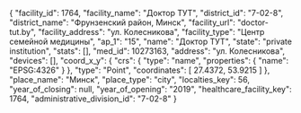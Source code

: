{
    "facility_id": 1764,
    "facility_name": "Доктор ТУТ",
    "district_id": "7-02-8",
    "district_name": "Фрунзенский район, Минск",
    "facility_url": "doctor-tut.by",
    "facility_address": "ул. Колесникова",
    "facility_type": "Центр семейной медицины",
    "ap_1": "15",
    "name": "Доктор ТУТ",
    "state": "private institution",
    "stats": [],
    "med_id": 10273163,
    "address": "ул. Колесникова",
    "devices": [],
    "coord_x_y": {
        "crs": {
            "type": "name",
            "properties": {
                "name": "EPSG:4326"
            }
        },
        "type": "Point",
        "coordinates": [
            27.4372,
            53.9215
        ]
    },
    "place_name": "Минск",
    "place_type": "city",
    "localties_key": 56,
    "year_of_closing": null,
    "year_of_opening": "2019",
    "healthcare_facility_key": 1764,
    "administrative_division_id": "7-02-8"
}